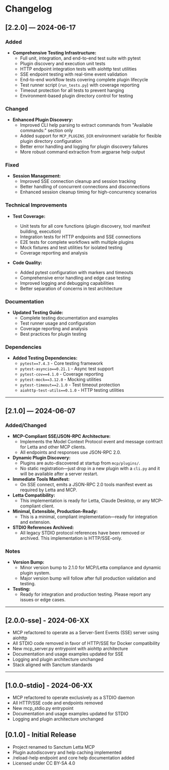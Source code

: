 # Changelog

## [2.2.0] — 2024-06-17

### Added
- **Comprehensive Testing Infrastructure:**
  - Full unit, integration, and end-to-end test suite with pytest
  - Plugin discovery and execution unit tests
  - HTTP endpoint integration tests with aiohttp test utilities
  - SSE endpoint testing with real-time event validation
  - End-to-end workflow tests covering complete plugin lifecycle
  - Test runner script (`run_tests.py`) with coverage reporting
  - Timeout protection for all tests to prevent hanging
  - Environment-based plugin directory control for testing

### Changed
- **Enhanced Plugin Discovery:**
  - Improved CLI help parsing to extract commands from "Available commands:" section only
  - Added support for `MCP_PLUGINS_DIR` environment variable for flexible plugin directory configuration
  - Better error handling and logging for plugin discovery failures
  - More robust command extraction from argparse help output

### Fixed
- **Session Management:**
  - Improved SSE connection cleanup and session tracking
  - Better handling of concurrent connections and disconnections
  - Enhanced session cleanup timing for high-concurrency scenarios

### Technical Improvements
- **Test Coverage:**
  - Unit tests for all core functions (plugin discovery, tool manifest building, execution)
  - Integration tests for HTTP endpoints and SSE connections
  - E2E tests for complete workflows with multiple plugins
  - Mock fixtures and test utilities for isolated testing
  - Coverage reporting and analysis

- **Code Quality:**
  - Added pytest configuration with markers and timeouts
  - Comprehensive error handling and edge case testing
  - Improved logging and debugging capabilities
  - Better separation of concerns in test architecture

### Documentation
- **Updated Testing Guide:**
  - Complete testing documentation and examples
  - Test runner usage and configuration
  - Coverage reporting and analysis
  - Best practices for plugin testing

### Dependencies
- **Added Testing Dependencies:**
  - `pytest==7.4.3` - Core testing framework
  - `pytest-asyncio==0.21.1` - Async test support
  - `pytest-cov==4.1.0` - Coverage reporting
  - `pytest-mock==3.12.0` - Mocking utilities
  - `pytest-timeout==2.1.0` - Test timeout protection
  - `aiohttp-test-utils==0.1.0` - HTTP testing utilities

---

## [2.1.0] — 2024-06-07

### Added/Changed
- **MCP-Compliant SSE/JSON-RPC Architecture:**
  - Implements the Model Context Protocol event and message contract for Letta and other MCP clients.
  - All endpoints and responses use JSON-RPC 2.0.
- **Dynamic Plugin Discovery:**
  - Plugins are auto-discovered at startup from `mcp/plugins/`.
  - No static registration—just drop in a new plugin with a `cli.py` and it will be available after a server restart.
- **Immediate Tools Manifest:**
  - On SSE connect, emits a JSON-RPC 2.0 tools manifest event as required by Letta and MCP.
- **Letta Compatibility:**
  - This implementation is ready for Letta, Claude Desktop, or any MCP-compliant client.
- **Minimal, Extensible, Production-Ready:**
  - This is a minimal, compliant implementation—ready for integration and extension.
- **STDIO References Archived:**
  - All legacy STDIO protocol references have been removed or archived. This implementation is HTTP/SSE-only.

### Notes
- **Version Bump:**
  - Minor version bump to 2.1.0 for MCP/Letta compliance and dynamic plugin system.
  - Major version bump will follow after full production validation and testing.
- **Testing:**
  - Ready for integration and production testing. Please report any issues or edge cases.

---

## [2.0.0-sse] - 2024-06-XX
- MCP refactored to operate as a Server-Sent Events (SSE) server using aiohttp
- All STDIO code removed in favor of HTTP/SSE for Docker compatibility
- New mcp_server.py entrypoint with aiohttp architecture
- Documentation and usage examples updated for SSE
- Logging and plugin architecture unchanged
- Stack aligned with Sanctum standards

---

## [1.0.0-stdio] - 2024-06-XX
- MCP refactored to operate exclusively as a STDIO daemon
- All HTTP/SSE code and endpoints removed
- New mcp_stdio.py entrypoint
- Documentation and usage examples updated for STDIO
- Logging and plugin architecture unchanged

## [0.1.0] - Initial Release
- Project renamed to Sanctum Letta MCP
- Plugin autodiscovery and help caching implemented
- /reload-help endpoint and core help documentation added
- Licensed under CC BY-SA 4.0 